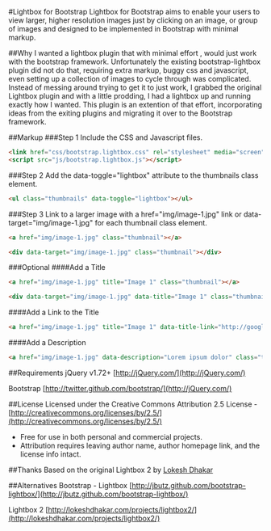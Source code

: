 #Lightbox for Bootstrap
Lightbox for Bootstrap aims to enable your users to view larger, higher resolution images just by clicking on an image, or group of images and designed to be implemented in Bootstrap with minimal markup.

##Why
I wanted a lightbox plugin that with minimal effort , would just work with the bootstrap framework. Unfortunately the existing bootstrap-lightbox plugin did not do that, requiring extra markup, buggy css and javascript, even setting up a collection of images to cycle through was complicated. Instead of messing around trying to get it to just work, I grabbed the original Lightbox plugin and with a little prodding, I had a lightbox up and running exactly how I wanted. This plugin is an extention of that effort, incorporating ideas from the exiting plugins and migrating it over to the Bootstrap framework.


##Markup
###Step 1
Include the CSS and Javascript files.
````html
<link href="css/bootstrap.lightbox.css" rel="stylesheet" media="screen">
<script src="js/bootstrap.lightbox.js"></script>
````
###Step 2
Add the data-toggle="lightbox" attribute to the thumbnails class element.
````html
<ul class="thumbnails" data-toggle="lightbox"></ul>
````
###Step 3
Link to a larger image with a href="img/image-1.jpg" link or data-target="img/image-1.jpg" for each thumbnail class element.
````html
<a href="img/image-1.jpg" class="thumbnail"></a>
````
````html
<div data-target="img/image-1.jpg" class="thumbnail"></div>
````
###Optional
####Add a Title
````html
<a href="img/image-1.jpg" title="Image 1" class="thumbnail"></a>
````
````html
<div data-target="img/image-1.jpg" data-title="Image 1" class="thumbnail"></div>
````
####Add a Link to the Title
````html
<a href="img/image-1.jpg" title="Image 1" data-title-link="http://google.com" class="thumbnail"></a>
````
####Add a Description
````html
<a href="img/image-1.jpg" data-description="Lorem ipsum dolor" class="thumbnail"></a>
````

##Requirements
jQuery v1.72+ [http://jQuery.com/](http://jQuery.com/)

Bootstrap [http://twitter.github.com/bootstrap/](http://jQuery.com/)

##License
Licensed under the Creative Commons Attribution 2.5 License - [http://creativecommons.org/licenses/by/2.5/](http://creativecommons.org/licenses/by/2.5/)
* Free for use in both personal and commercial projects.
* Attribution requires leaving author name, author homepage link, and the license info intact.

##Thanks
Based on the original Lightbox 2 by [Lokesh Dhakar](http://www.lokeshdhakar.com)

##Alternatives
Bootstrap - Lightbox [http://jbutz.github.com/bootstrap-lightbox/](http://jbutz.github.com/bootstrap-lightbox/)

Lightbox 2 [http://lokeshdhakar.com/projects/lightbox2/](http://lokeshdhakar.com/projects/lightbox2/)
